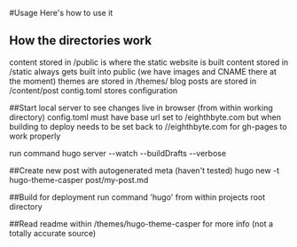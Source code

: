 #Usage
Here's how to use it

## How the directories work
content stored in /public is where the static website is built
content stored in /static always gets built into public (we have images and CNAME there at the moment)
themes are stored in /themes/
blog posts are stored in /content/post
contig.toml stores configuration

##Start local server to see changes live in browser (from within working directory)
config.toml must have base url set to /eighthbyte.com but when building to deploy needs to be set back to //eighthbyte.com for gh-pages to work properly

run command
hugo server --watch --buildDrafts --verbose

##Create new post with autogenerated meta (haven't tested)
hugo new -t hugo-theme-casper post/my-post.md

##Build for deployment
run command 'hugo' from within projects root directory

##Read readme within /themes/hugo-theme-casper for more info (not a totally accurate source)
